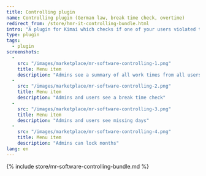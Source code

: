 ```yaml
---
title: Controlling plugin
name: Controlling plugin (German law, break time check, overtime)
redirect_from: /store/hmr-it-controlling-bundle.html
intro: "A plugin for Kimai which checks if one of your users violated the German break time law + nominal and actual work time comparison + overtime view"
type: plugin
tags:
  - plugin
screenshots:
  - 
    src: "/images/marketplace/mr-software-controlling-1.png"
    title: Menu item
    description: "Admins see a summary of all work times from all users"
  - 
    src: "/images/marketplace/mr-software-controlling-2.png"
    title: Menu item
    description: "Admins and users see a break time check"
  - 
    src: "/images/marketplace/mr-software-controlling-3.png"
    title: Menu item
    description: "Admins and users see missing days"
  - 
    src: "/images/marketplace/mr-software-controlling-4.png"
    title: Menu item
    description: "Admins can lock months"
lang: en
---
```


{% include store/mr-software-controlling-bundle.md %}
